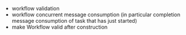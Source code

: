 - workflow validation
- workflow concurrent message consumption (in particular completion message consumption of task that has just started)
- make Workflow valid after construction